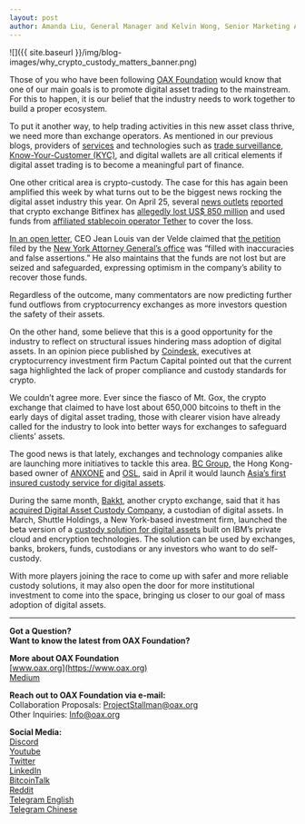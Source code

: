 ```yaml
---
layout: post
author: Amanda Liu, General Manager and Kelvin Wong, Senior Marketing Advisor, OAX Foundation
---
```


![]({{ site.baseurl }}/img/blog-images/why_crypto_custody_matters_banner.png)
<!-- <figure>
	<img src="/img/blog-images/why-crypto-custody-matters-banner.png" alt="why crypto custody matters">
</figure> -->

<!--_By [Amanda Liu, General Manager](https://www.linkedin.com/in/amanda-liu-57934561/) and [Kelvin Wong, Senior Marketing Advisor](https://www.linkedin.com/in/kelvin-wong-90aa002/) at [OAX Foundation](https://www.oax.org/)_  -->

Those of you who have been following [OAX Foundation](https://www.oax.org/) would know that one of our main goals is to promote digital asset trading to the mainstream. For this to happen, it is our belief that the industry needs to work together to build a proper ecosystem.

To put it another way, to help trading activities in this new asset class thrive, we need more than exchange operators. As mentioned in our previous blogs, providers of [services](https://medium.com/@OAX_Foundation/oax-foundation-and-blockpass-announce-new-agreement-to-promote-regulatory-compliance-e40fc6252927) and technologies such as [trade surveillance](https://medium.com/@OAX_Foundation/bringing-digital-asset-trading-to-the-mainstream-trade-surveillance-4b912f57bb48), [Know-Your-Customer (KYC)](https://medium.com/@OAX_Foundation/partnerships-making-our-vision-a-reality-78880762f999), and digital wallets are all critical elements if digital asset trading is to become a meaningful part of finance.

One other critical area is crypto-custody. The case for this has again been amplified this week by what turns out to be the biggest news rocking the digital asset industry this year. On April 25, several [news outlets](https://techcrunch.com/2019/04/26/bitfinex-alleged-850m-fraud/) [reported](https://www.theblockcrypto.com/2019/04/25/ny-attorney-general-sues-bitfinex-and-tether/) that crypto exchange Bitfinex has [allegedly lost US$ 850 million](https://www.coindesk.com/bitfinex-shareholders-tether-allegations) and used funds from [affiliated stablecoin operator Tether](https://cointelegraph.com/news/bitfinex-allegedly-covers-850-million-loss-with-tether-funds) to cover the loss.

[In an open letter](https://www.bitfinex.com/posts/356), CEO Jean Louis van der Velde claimed that [the petition](http://chrome-extension//oemmndcbldboiebfnladdacbdfmadadm/https://iapps.courts.state.ny.us/fbem/DocumentDisplayServlet?documentId=vIexA1b0spKOnK_PLUS_ZUGTJ3A==&system=prod) filed by the [New York Attorney General’s office](https://ag.ny.gov/press-release/attorney-general-james-announces-court-order-against-crypto-currency-company-under) was “filled with inaccuracies and false assertions.” He also maintains that the funds are not lost but are seized and safeguarded, expressing optimism in the company’s ability to recover those funds.

Regardless of the outcome, many commentators are now predicting further fund outflows from cryptocurrency exchanges as more investors question the safety of their assets.

On the other hand, some believe that this is a good opportunity for the industry to reflect on structural issues hindering mass adoption of digital assets. In an opinion piece published by [Coindesk](https://www.coindesk.com/want-to-understand-bitfinex-understand-mt-gox), executives at cryptocurrency investment firm Pactum Capital pointed out that the current saga highlighted the lack of proper compliance and custody standards for crypto.

We couldn’t agree more. Ever since the fiasco of Mt. Gox, the crypto exchange that claimed to have lost about 650,000 bitcoins to theft in the early days of digital asset trading, those with clearer vision have already called for the industry to look into better ways for exchanges to safeguard clients’ assets.

The good news is that lately, exchanges and technology companies alike are launching more initiatives to tackle this area. [BC Group](https://www.brandingchinagroup.com/), the Hong Kong-based owner of [ANXONE](https://anxone.io/) and [OSL](https://www.osl.com/), said in April it would launch [Asia’s first insured custody service for digital assets](https://cointelegraph.com/news/bc-group-unveils-insured-custody-offering-for-asia-based-crypto-investors).

During the same month, [Bakkt](https://www.bakkt.com/index), another crypto exchange, said that it has [acquired Digital Asset Custody Company](https://www.yahoo.com/news/bakkt-announces-acquisition-digital-asset-083011945.html), a custodian of digital assets. In March, Shuttle Holdings, a New York-based investment firm, launched the beta version of a [custody solution for digital assets](https://www.theblockcrypto.com/tiny/ibm-teams-up-with-shuttle-holdings-to-launch-a-custody-solution/) built on IBM’s private cloud and encryption technologies. The solution can be used by exchanges, banks, brokers, funds, custodians or any investors who want to do self-custody.

With more players joining the race to come up with safer and more reliable custody solutions, it may also open the door for more institutional investment to come into the space, bringing us closer to our goal of mass adoption of digital assets.

---

**Got a Question?**  
**Want to know the latest from OAX Foundation?**  

**More about OAX Foundation**  
[www.oax.org](https://www.oax.org)  
[Medium](https://medium.com/@OAX_Foundation)  

**Reach out to OAX Foundation via e-mail:**  
Collaboration Proposals: [ProjectStallman@oax.org](mailto:ProjectStallman@oax.org)  
Other Inquiries: [Info@oax.org](mailto:Info@oax.org)  

**Social Media:**  
[Discord](https://discordapp.com/invite/ZH5YHkb)  
[Youtube](https://bit.ly/2Bvsk73)  
[Twitter](https://twitter.com/OAX_Foundation)  
[LinkedIn](https://www.linkedin.com/company/oax-foundation/)  
[BitcoinTalk](http://bitcointalk.org/index.php?topic=1943946)  
[Reddit](https://www.reddit.com/r/OpenANX/)  
[Telegram English](https://t.me/openanxteam)  
[Telegram Chinese](https://t.me/oax_cn)  